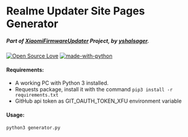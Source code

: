 # Realme Updater Site Pages Generator
##### Part of [XiaomiFirmwareUpdater](https://github.com/XiaomiFirmwareUpdater) Project, by [yshalsager](https://github.com/yshalsager).

[![Open Source Love](https://badges.frapsoft.com/os/v1/open-source.png?v=103)](https://github.com/ellerbrock/open-source-badges/)
[![made-with-python](https://img.shields.io/badge/Made%20with-Python-1f425f.svg)](https://www.python.org/)

#### Requirements:
* A working PC with Python 3 installed.
* Requests package, install it with the command `pip3 install -r requirements.txt`
* GitHub api token as GIT_OAUTH_TOKEN_XFU environment variable

#### Usage:
`python3 generator.py`

